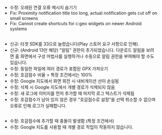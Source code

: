 ##
- 수정: 오래된 연결 오류 메시지 숨기기
- Fix: Proximity notification title too long, actual notification gets cut off on small screens
- Fix: Cannot create shortcuts for c:geo widgets on newer Android systems

##
- 신규: 타겟 SDK를 33으로 늘렸습니다(Play 스토어 요구 사항으로 인해).
- 신규: (Android 13만 해당) "알림" 권한이 추가되었습니다. 다운로드 알림을 보려면 홈 화면에서 구성 마법사를 실행하거나 수동으로 알림 권한을 부여해야 할 수도 있습니다.
- 수정: 동일한 파일에 여러 경로가 포함된 GPX 가져오기
- 수정: 호감점수 비율 > 특정 조건에서는 100%
- 수정: Google 지도에서 화면 회전 시 내비게이션 선이 손실됨
- 수정: 삭제 시 Google 지도에서 개별 경로가 삭제되지 않음
- 수정: 새 로그에 이미지를 먼저 추가할 때 마지막 로그 텍스트가 삭제됨
- 수정: 호감점수가 남아 있지 않은 경우 "호감점수로 설정"을 선택 취소할 수 없으며 오류로 인해 로그가 실패합니다.

##
- 수정: 호감점수에 추가할 때 충돌이 발생함 (특정 조건에서)
- 수정: Google 지도를 사용할 때 개별 경로 작업이 작동하지 않습니다.
